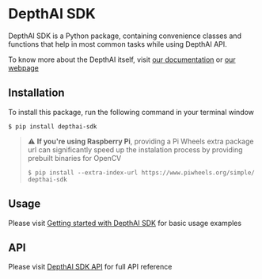 # DepthAI SDK

DepthAI SDK is a Python package, containing convenience classes and functions that help in most common tasks while using DepthAI API.

To know more about the DepthAI itself, visit [our documentation](https://docs.luxonis.com/projects/sdk/en/latest/) or [our webpage](https://luxonis.com)

## Installation

To install this package, run the following command in your terminal window

```
$ pip install depthai-sdk
```

> :warning: **If you're using Raspberry Pi**, providing a Pi Wheels extra package url can significantly speed up the instalation process by providing prebuilt binaries for OpenCV
> ```
> $ pip install --extra-index-url https://www.piwheels.org/simple/ depthai-sdk
> ```

## Usage

Please visit [Getting started with DepthAI SDK](https://docs.luxonis.com/projects/sdk/en/latest/getting_started/) for basic usage examples


## API

Please visit [DepthAI SDK API](https://docs.luxonis.com/projects/sdk/en/latest/api/) for full API reference
